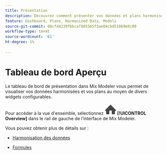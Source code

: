 ```yaml
---
title: Présentation
description: Découvrez comment présenter vos données et plans harmonisés en Mix Modeler.
feature: Dashboard, Plans, Harmonized Data, Models
source-git-commit: 08cfd4239f6bcaf885565f3ae04cbd51869e8c00
workflow-type: tm+mt
source-wordcount: '61'
ht-degree: 1%

---
```



# Tableau de bord Aperçu


Le tableau de bord de présentation dans Mix Modeler vous permet de visualiser vos données harmonisées et vos plans au moyen de divers widgets configurables.

Pour accéder à la vue d&#39;ensemble, sélectionnez ![Accueil](../assets/icons/Home.svg) **[!UICONTROL Overview]** dans le rail de gauche de l’interface de Mix Modeler.

Vous pouvez obtenir plus de détails sur :

* [Harmonisation des données](harmonized-data.md)

* [Formules](plans.md)

